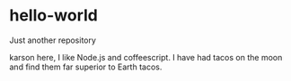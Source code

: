# hello-world
Just another repository

karson here, I like Node.js and coffeescript.
I have had tacos on the moon and find them far superior to Earth tacos.

